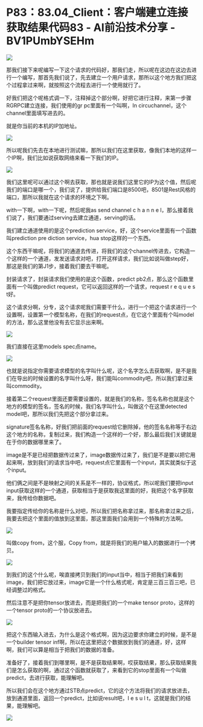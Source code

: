 # P83：83.04_Client：客户端建立连接获取结果代码83 - AI前沿技术分享 - BV1PUmbYSEHm

![](img/2d3083dfb65aab22875a2ba547f5a986_0.png)

那我们接下来呢编写一下这个请求的代码好，那我们走，所以呢在这边在这边去进行一个编写，那首先我们说了，先去建立一个用户请求，那所以这个地方我们把这个过程拿过来啊，就按照这个流程去进行一个使用就行了。

好我们把这个呢格式调一下，注释掉这个部分啊，好把它进行注释，来第一步骤RGRPC建立连接，我们使用的gr pc里面有一个叫啊，In circuchannel，这个channel里面填写进去的。

就是你当前的本机的IP加地址。

![](img/2d3083dfb65aab22875a2ba547f5a986_2.png)

所以呢我们先去在本地进行测试嘛，那所以我们在这里获取，像我们本地的这样一个IP啊，我们比如说获取网络来看一下我们的IP。



![](img/2d3083dfb65aab22875a2ba547f5a986_4.png)

我们这里呢可以通过这个啊去获取，那也就是说我们这里它的IP为这个值，然后呢我们的端口是哪一个，我们说了，提供给我们端口是8500吧，8501是Rest风格的端口，那所以我就在这个请求的环境之下啊。

with一下啊，with一下呢，然后呢我as send channel c h a n n e l，那么接着我们说了，我们要通过serving去建立通道，serving的话。

我们建立通道使用的是这个prediction service，好，这个service里面有一个函数叫prediction pre diction service，hua stop这样的一个东西。

这个东西干嘛呢，将我们的通道去传进，将我们的这个channel传进去，它构造一个这样的一个通道，发发送请求对吧，打开这样请求，我们比如说叫做step好，那这是我们的第J1步，接着我们要去干嘛呢。

封装请求了，封装请求我们使用的是这个函数，predict pb2点，那么这个函数里面有一个叫做predict request，它可以返回这样的一个请求，request r e q u e s t好。

这个请求分啊，分专，这个请求呢我们需要干什么，进行一个把这个请求进行一个设置啊，设置第一个模型名称，在我们的request点，在它这个里面有个叫model的方法，那么这里他没有去它显示出来啊。



![](img/2d3083dfb65aab22875a2ba547f5a986_6.png)

我们直接在这里models spec点name。

![](img/2d3083dfb65aab22875a2ba547f5a986_8.png)

也就是说指定你需要请求模型的名字叫什么呢，这个名字怎么去获取啊，是不是我们在导出的时候设置的名字叫什么呀，我们能叫commodity吧，所以我们拿过来叫commodity。

接着第二个request里面还要需要设置的，就是我们的名称，签名名称也就是这个地方的模型的签名，签名的时候，我们名字叫什么，叫做这个在这里detected model吧，那所以我们先把这个部分拿过来。

signature签名名称，好我们把前面的request给它删除掉，他的签名名称等于右边这个地方的名称，复制过来，我们构造一个这样的一个好，那么最后我们关键就是在于你的数据哪里来了。

image是不是已经把数据传过来了，image数据传过来了，我们是不是要以把它用起来啊，放到我们的请求当中吧，request点它里面有一个input，其实就类似于这个input。

他们俩之间是不是映射之间的关系是不一样的，协议格式，所以呢我们要把input input获取这样的一个通道，获取相当于是获取我这里面的好，我把这个名字获取来，我传给你数据吧。

我要指定传给你的名称是什么对吧，所以我们把名称拿过来，那名称拿过来之后，我要去把这个里面的值放到这里面，那这里面我们会用到一个特殊的方法啊。



![](img/2d3083dfb65aab22875a2ba547f5a986_10.png)

叫做copy from，这个服，Copy from，就是将我们的用户输入的数据进行一个拷贝。

![](img/2d3083dfb65aab22875a2ba547f5a986_12.png)

到我们的这个什么呢，唉直接拷贝到我们的input当中，相当于把我们来看到image，我们把它放过来，image它是一个什么格式呢，肯定是三百三百三吧，已经调整过的格式。

然后注意不是把你tensor放进去，而是把我们的一个make tensor proto，这样的一个tensor proto的一个协议放进去。



![](img/2d3083dfb65aab22875a2ba547f5a986_14.png)

把这个东西输入进去，为什么是这个格式啊，因为这边要求你建立的时候，是不是一个builder tensor inf啊，所以在这里把这个数据放到我们的通道，好，这样啊，我们可以算是相当于把我们的数据的准备。

准备好了，接着我们到哪里啊，是不是获取结果啊，哎获取结果，那么获取结果我们是怎么获取的啊，通过这个函数就获取了，来看到它的stop里面有一个叫做predict，去进行获取，能理解吧。

所以我们会在这个地方通过STB点predict，它的这个方法将我们的请求放进去，放到通道里面，返回一个predict，比如说result吧，I e s u l t，这就是我们的结果，能理解吧。



![](img/2d3083dfb65aab22875a2ba547f5a986_16.png)